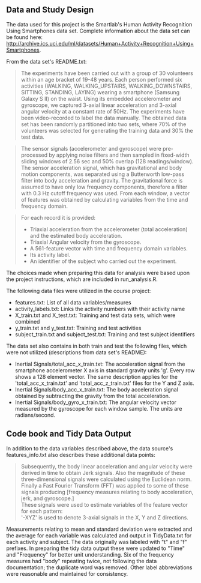 ## Data and Study Design

The data used for this project is the Smartlab's Human Activity Recognition
Using Smartphones data set.  Complete information about the data set can be 
found here: http://archive.ics.uci.edu/ml/datasets/Human+Activity+Recognition+Using+Smartphones.

From the data set's README.txt:

>The experiments have been carried out with a group of 30 volunteers within 
>an age bracket of 19-48 years. Each person performed six activities 
>(WALKING, WALKING_UPSTAIRS, WALKING_DOWNSTAIRS, SITTING, STANDING, LAYING) 
>wearing a smartphone (Samsung Galaxy S II) on the waist. Using its embedded 
>accelerometer and gyroscope, we captured 3-axial linear acceleration and 
>3-axial angular velocity at a constant rate of 50Hz. The experiments have been 
>video-recorded to label the data manually. The obtained data set has been 
>randomly partitioned into two sets, where 70% of the volunteers was selected 
>for generating the training data and 30% the test data. 

>The sensor signals (accelerometer and gyroscope) were pre-processed 
>by applying noise filters and then sampled in fixed-width sliding windows 
>of 2.56 sec and 50% overlap (128 readings/window). The sensor acceleration 
>signal, which has gravitational and body motion components, was separated 
>using a Butterworth low-pass filter into body acceleration and gravity. 
>The gravitational force is assumed to have only low frequency components, 
>therefore a filter with 0.3 Hz cutoff frequency was used. From each window, 
>a vector of features was obtained by calculating variables from the time 
>and frequency domain.

>For each record it is provided:  
>* Triaxial acceleration from the accelerometer (total acceleration) and the estimated body acceleration.  
>* Triaxial Angular velocity from the gyroscope.  
>* A 561-feature vector with time and frequency domain variables.  
>* Its activity label.  
>* An identifier of the subject who carried out the experiment.  

The choices made when preparing this data for analysis were based upon 
the project instructions, which are included in run_analysis.R.

The following data files were utilized in the course project:  
* features.txt: List of all data variables/measures  
* activity_labels.txt: Links the activity numbers with their activity name  
* X_train.txt and X_test.txt: Training and test data sets, which were combined  
* y_train.txt and y_test.txt: Training and test activities  
* subject_train.txt and subject_test.txt: Training and test subject identifiers  

The data set also contains in both train and test the following files, 
which were not utilized (descriptions from data set's README):  
* Inertial Signals/total_acc_x_train.txt: The acceleration signal from the smartphone accelerometer X axis in standard gravity units 'g'. Every row shows a 128 element vector. The same description applies for the 'total_acc_x_train.txt' and 'total_acc_z_train.txt' files for the Y and Z axis.  
* Inertial Signals/body_acc_x_train.txt: The body acceleration signal obtained by subtracting the gravity from the total acceleration.  
* Inertial Signals/body_gyro_x_train.txt: The angular velocity vector measured by the gyroscope for each window sample. The units are radians/second.  


## Code book and Tidy Data Output

In addition to the data variables described above, the data source's 
features_info.txt also describes these additional data points:  

>Subsequently, the body linear acceleration and angular velocity were derived 
>in time to obtain Jerk signals. Also the magnitude of these three-dimensional 
>signals were calculated using the Euclidean norm.  
>Finally a Fast Fourier Transform (FFT) was applied to some of these signals 
>producing [frequency measures relating to body acceleration, jerk, and gyroscope.]  
>These signals were used to estimate variables of the feature vector for each pattern:  
>'-XYZ' is used to denote 3-axial signals in the X, Y and Z directions.  

Measurements relating to mean and standard deviation were extracted and
the average for each variable was calculated and output in TidyData.txt 
for each activity and subject.  The data originally was labeled with 
"t" and "f" prefixes.  In preparing the tidy data output these were updated 
to "Time" and "Frequency" for better unit understanding.  Six of the frequency 
measures had "body" repeating twice, not following the data documentation; 
the duplicate word was removed.  Other label abbreviations were reasonable and 
maintained for consistency.
